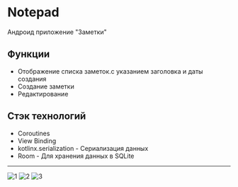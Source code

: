 # Notepad
Андроид приложение "Заметки"
## Функции
* Отображение списка заметок.с указанием заголовка и даты создания
* Создание заметки
* Редактирование

## Стэк технологий
* Coroutines
* View Binding
* kotlinx.serialization - Сериализация данных
* Room - Для хранения данных в SQLite
***

![1](https://user-images.githubusercontent.com/98692719/182632623-c42a02e9-c9df-42f1-96f4-de2e93f4c032.png "Список заметок")
![2](https://user-images.githubusercontent.com/98692719/182632647-5b067de5-8e76-4dcf-9330-c8e0081d07bd.png "Создание заметки")
![3](https://user-images.githubusercontent.com/98692719/182632641-a0f73844-1427-4a54-8e05-01b98394610c.png "Редактирование")

